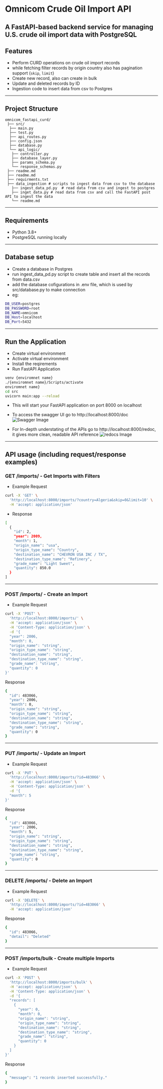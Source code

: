 # Omnicom Crude Oil Import API

A FastAPI-based backend service for managing U.S. crude oil import data with PostgreSQL
---

## Features

- Perform CURD operations on crude oil import records
- while fetching filter records by origin country also has pagination support (`skip`, `limit`)
- Create new record, also can create in bulk
- Update and deleted records by ID
- Ingestion code to insert data from csv to Postgres

---

## Project Structure
```
omnicom_fastapi_curd/  
 ├── src/  
  ├── main.py 
  ├── test.py 
  ├── api_routes.py  
  ├── config.json  
  ├── database.py    
  └── api_logic/  
   ├── controller.py  
   ├── database_layer.py  
   ├── params_schema.py  
   └── response_schemas.py  
 ├── readme.md  
 ├── readme.md 
 ├── requirments.txt  
 ├── data_ingestion # scripts to ingest data from csv to the database
   ├── ingest_data_pd.py  # read data from csv and ingest to postgres
   ├── inget_data.py # read data from csv and call the FastAPI post API to ingest the data
   └── readme.md  

```

---

## Requirements

- Python 3.8+
- PostgreSQL running locally


---
## Database setup
- Create a database in Postgres 
- run ingest_data_pd.py script to create table and insert all the records from data.csv
- add the database cofigurations in .env file, which is used by src/database.py to make connection
- eg: 
```bash
DB_USER=postgres
DB_PASSWORD=root
DB_NAME=omnicom
DB_Host=localhost
DB_Port=5432
```

---
## Run the Application
- Create virtual environment
- Activate virtual environment
- Install the reqirements
- Run FastAPI Application
```bash
venv {enviromnet name}
./{enviromnet name}/Scripts/activate
enviromnet name}
cd src
uvicorn main:app --reload
```

- This will start your FastAPI application on port 8000 on localhost
- To access the swagger UI go to http://localhost:8000/doc  
![Swagger Image](imgs/Screenshot%202025-07-07%20202609.png)
  
  

- For In-depth understating of the APIs go to http://localhost:8000/redoc, it gives more clean, readable API reference
![redocs Image](imgs/Screenshot%202025-07-07%20203337.png)

---

## API usage (including request/response examples)

### GET /imports/ - Get Imports with Filters
- Example Request
```bash
curl -X 'GET' \
  'http://localhost:8000/imports/?country=Algeria&skip=0&limit=10' \
  -H 'accept: application/json'
```
- Response
```bash
[
  {
    "id": 2,
    "year": 2009,
    "month": 1,
    "origin_name": "usa",
    "origin_type_name": "Country",
    "destination_name": "CHEVRON USA INC / TX",
    "destination_type_name": "Refinery",
    "grade_name": "Light Sweet",
    "quantity": 850.0
  }
]

```
---

### POST /imports/ - Create an Import
- Example Request
```bash 
curl -X 'POST' \
  'http://localhost:8000/imports/' \
  -H 'accept: application/json' \
  -H 'Content-Type: application/json' \
  -d '{
  "year": 2006,
  "month": 0,
  "origin_name": "string",
  "origin_type_name": "string",
  "destination_name": "string",
  "destination_type_name": "string",
  "grade_name": "string",
  "quantity": 0
}'

```
Response

```bash
{
  "id": 483066,
  "year": 2006,
  "month": 0,
  "origin_name": "string",
  "origin_type_name": "string",
  "destination_name": "string",
  "destination_type_name": "string",
  "grade_name": "string",
  "quantity": 0
}
```
---

### PUT /imports/ - Update an Import
- Example Request
```bash
curl -X 'PUT' \
  'http://localhost:8000/imports/?id=483066' \
  -H 'accept: application/json' \
  -H 'Content-Type: application/json' \
  -d '{
  "month": 5
}'
```
Response
```bash
{
  "id": 483066,
  "year": 2006,
  "month": 5,
  "origin_name": "string",
  "origin_type_name": "string",
  "destination_name": "string",
  "destination_type_name": "string",
  "grade_name": "string",
  "quantity": 0
}
```
---

### DELETE /imports/ - Delete an Import

- Example Request
```bash
curl -X 'DELETE' \
  'http://localhost:8000/imports/?id=483066' \
  -H 'accept: application/json'
```

Response
```bash
{
  "id": 483066,
  "detail": "Deleted"
}
```

---

### POST /imports/bulk - Create multiple Imports
- Example Request
```bash 
curl -X 'POST' \
  'http://localhost:8000/imports/bulk' \
  -H 'accept: application/json' \
  -H 'Content-Type: application/json' \
  -d '{
  "records": [
    {
      "year": 0,
      "month": 0,
      "origin_name": "string",
      "origin_type_name": "string",
      "destination_name": "string",
      "destination_type_name": "string",
      "grade_name": "string",
      "quantity": 0
    }
  ]
}'
```

Response
```bash
{
  "message": "1 records inserted successfully."
}
```







